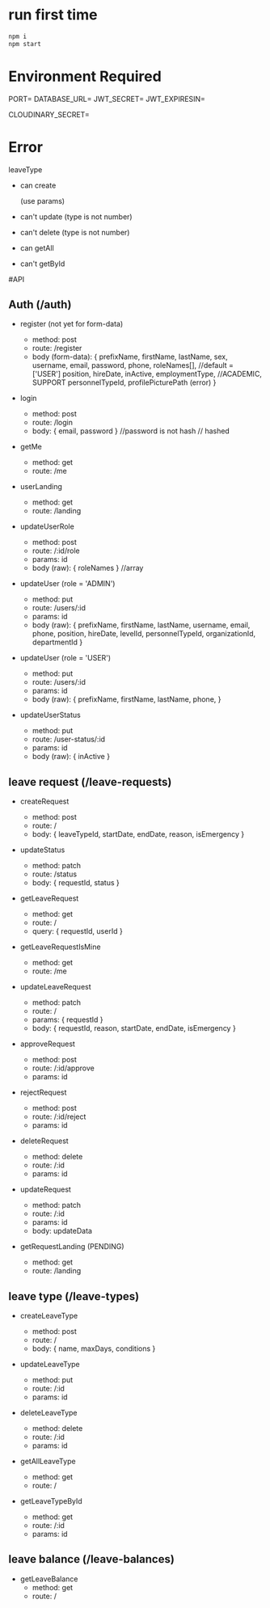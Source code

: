 # run first time

```bash
npm i 
npm start
```

# Environment Required

PORT=
DATABASE_URL=
JWT_SECRET=
JWT_EXPIRESIN=

CLOUDINARY_SECRET=


# Error

leaveType
- can create 

    (use params)
- can't update (type is not number)
- can't delete (type is not number)
- can getAll
- can't getById

#API
## Auth (/auth)
- register (not yet for form-data)
    - method: post
    - route: /register
    - body (form-data): { 
        prefixName, 
        firstName, 
        lastName, 
        sex, 
        username,
        email, 
        password, 
        phone,
        roleNames[], //default = ['USER']
        position,
        hireDate,
        inActive,
        employmentType, //ACADEMIC, SUPPORT
        personnelTypeId,
        profilePicturePath (error)
        }

- login
    - method: post
    - route: /login
    - body: { email, password } //password is not hash // hashed

- getMe
    - method: get
    - route: /me

- userLanding
    - method: get
    - route: /landing

- updateUserRole
    - method: post
    - route: /:id/role
    - params: id
    - body (raw): { roleNames } //array

- updateUser (role = 'ADMIN')
    - method: put
    - route: /users/:id
    - params: id
    - body (raw): {
        prefixName,
        firstName,
        lastName,
        username,
        email,
        phone,
        position,
        hireDate,
        levelId,
        personnelTypeId,
        organizationId,
        departmentId
    }

- updateUser (role = 'USER')
    - method: put
    - route: /users/:id
    - params: id
    - body (raw): {
        prefixName,
        firstName,
        lastName,
        phone,
    }
- updateUserStatus 
    - method: put
    - route: /user-status/:id
    - params: id
    - body (raw): { inActive }

## leave request (/leave-requests)
- createRequest 
    - method: post
    - route: /
    - body: { leaveTypeId, startDate, endDate, reason, isEmergency }

- updateStatus 
    - method: patch
    - route: /status
    - body: { requestId, status }

- getLeaveRequest
    - method: get
    - route: /
    - query: { requestId, userId }

- getLeaveRequestIsMine
    - method: get
    - route: /me

- updateLeaveRequest
    - method: patch
    - route: /
    - params: { requestId }
    - body: { requestId, reason, startDate, endDate, isEmergency }

- approveRequest
    - method: post
    - route: /:id/approve
    - params: id

- rejectRequest
    - method: post
    - route: /:id/reject
    - params: id

- deleteRequest
    - method: delete
    - route: /:id
    - params: id

- updateRequest
    - method: patch
    - route: /:id
    - params: id
    - body: updateData

- getRequestLanding (PENDING)
    - method: get
    - route: /landing

## leave type (/leave-types)
- createLeaveType
    - method: post
    - route: /
    - body: { name, maxDays, conditions }

- updateLeaveType 
    - method: put
    - route: /:id
    - params: id

- deleteLeaveType 
    - method: delete
    - route: /:id
    - params: id

- getAllLeaveType
    - method: get
    - route: /

- getLeaveTypeById 
    - method: get
    - route: /:id
    - params: id  

## leave balance (/leave-balances)
- getLeaveBalance
    - method: get
    - route: /